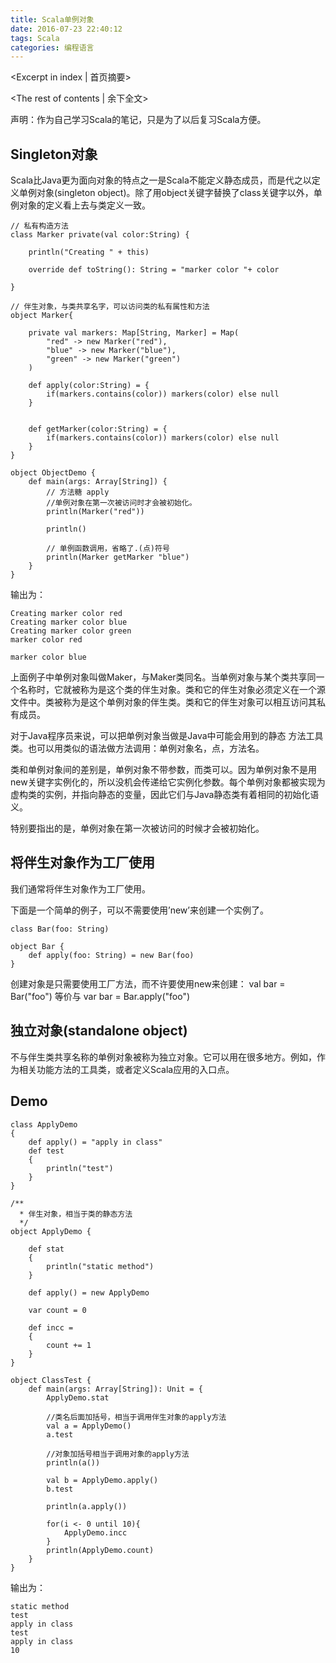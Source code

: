 ```yaml
---
title: Scala单例对象
date: 2016-07-23 22:40:12
tags: Scala
categories: 编程语言
---
```

<Excerpt in index | 首页摘要> 
<!-- more -->
<The rest of contents | 余下全文>

声明：作为自己学习Scala的笔记，只是为了以后复习Scala方便。

## Singleton对象

Scala比Java更为面向对象的特点之一是Scala不能定义静态成员，而是代之以定义单例对象(singleton object)。除了用object关键字替换了class关键字以外，单例对象的定义看上去与类定义一致。
```
// 私有构造方法
class Marker private(val color:String) {

    println("Creating " + this)

    override def toString(): String = "marker color "+ color

}

// 伴生对象，与类共享名字，可以访问类的私有属性和方法
object Marker{

    private val markers: Map[String, Marker] = Map(
        "red" -> new Marker("red"),
        "blue" -> new Marker("blue"),
        "green" -> new Marker("green")
    )

    def apply(color:String) = {
        if(markers.contains(color)) markers(color) else null
    }


    def getMarker(color:String) = {
        if(markers.contains(color)) markers(color) else null
    }
}

object ObjectDemo {
    def main(args: Array[String]) {
        // 方法糖 apply
        //单例对象在第一次被访问时才会被初始化。
        println(Marker("red"))

        println()

        // 单例函数调用，省略了.(点)符号
        println(Marker getMarker "blue")
    }
}
```
输出为：
```
Creating marker color red
Creating marker color blue
Creating marker color green
marker color red

marker color blue
```
上面例子中单例对象叫做Maker，与Maker类同名。当单例对象与某个类共享同一个名称时，它就被称为是这个类的伴生对象。类和它的伴生对象必须定义在一个源文件中。类被称为是这个单例对象的伴生类。类和它的伴生对象可以相互访问其私有成员。

对于Java程序员来说，可以把单例对象当做是Java中可能会用到的静态 方法工具类。也可以用类似的语法做方法调用：单例对象名，点，方法名。

类和单例对象间的差别是，单例对象不带参数，而类可以。因为单例对象不是用new关键字实例化的，所以没机会传递给它实例化参数。每个单例对象都被实现为虚构类的实例，并指向静态的变量，因此它们与Java静态类有着相同的初始化语义。

特别要指出的是，单例对象在第一次被访问的时候才会被初始化。

## 将伴生对象作为工厂使用
我们通常将伴生对象作为工厂使用。

下面是一个简单的例子，可以不需要使用’new’来创建一个实例了。
```
class Bar(foo: String)

object Bar {
	def apply(foo: String) = new Bar(foo)
}
```
创建对象是只需要使用工厂方法，而不许要使用new来创建：
val bar = Bar("foo") 等价与
var bar = Bar.apply("foo")

## 独立对象(standalone object)
不与伴生类共享名称的单例对象被称为独立对象。它可以用在很多地方。例如，作为相关功能方法的工具类，或者定义Scala应用的入口点。

## Demo
```
class ApplyDemo
{
    def apply() = "apply in class"
    def test
    {
        println("test")
    }
}

/**
  * 伴生对象，相当于类的静态方法
  */
object ApplyDemo {

    def stat
    {
        println("static method")
    }

    def apply() = new ApplyDemo

    var count = 0

    def incc =
    {
        count += 1
    }
}

object ClassTest {
    def main(args: Array[String]): Unit = {
        ApplyDemo.stat

        //类名后面加括号，相当于调用伴生对象的apply方法
        val a = ApplyDemo()
        a.test

		//对象加括号相当于调用对象的apply方法
        println(a())

		val b = ApplyDemo.apply()
        b.test

		println(a.apply())

        for(i <- 0 until 10){
            ApplyDemo.incc
        }
        println(ApplyDemo.count)
    }
}
```
输出为：
```
static method
test
apply in class
test
apply in class
10
```
